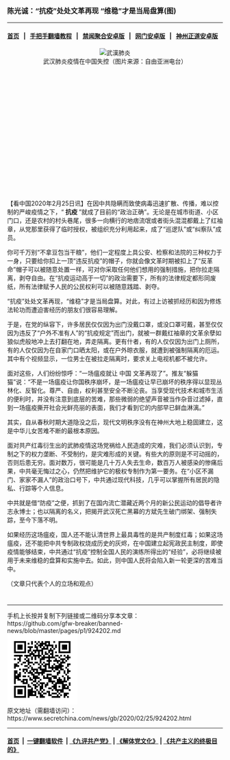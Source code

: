 ### 陈光诚：“抗疫”处处文革再现 “维稳”才是当局盘算(图)
------------------------

#### [首页](https://github.com/gfw-breaker/banned-news/blob/master/README.md) &nbsp;&nbsp;|&nbsp;&nbsp; [手把手翻墙教程](https://github.com/gfw-breaker/guides/wiki) &nbsp;&nbsp;|&nbsp;&nbsp; [禁闻聚合安卓版](https://github.com/gfw-breaker/bn-android) &nbsp;&nbsp;|&nbsp;&nbsp; [网门安卓版](https://github.com/oGate2/oGate) &nbsp;&nbsp;|&nbsp;&nbsp; [神州正道安卓版](https://github.com/SzzdOgate/update) 



<div class="article_right" style="fone-color:#000">
 <p style="text-align: center;">
  <img alt="武漢肺炎" src="//img3.secretchina.com/pic/2020/2-25/p2634691a213163880-ss.jpg" style="height:337px; width:600px"/>
  <br>
   武汉肺炎疫情在中国失控（图片来源：自由亚洲电台）
   <span id="hideid" name="hideid" style="color:red;display:none;">
    <span href="https://www.secretchina.com">
    </span>
   </span>
  </br>
 </p>
 <div id="txt-mid1-t21-2017">
  <ins class="adsbygoogle" data-ad-client="ca-pub-1276641434651360" data-ad-slot="2451032099" style="display:inline-block;width:336px;height:280px">
  </ins>
  <div id="SC-22xxx">
  </div>
 </div>
 <p>
  【看中国2020年2月25日讯】在因中共隐瞒而致使病毒迅速扩散、传播，难以控制的严峻疫情之下，“
  <strong>
   <span href="https://www.secretchina.com/news/gb/tag/抗疫" target="_blank">
    抗疫
   </span>
  </strong>
  ”就成了目前的“政治正确”。无论是在城市街道、小区门口，还是农村的村头巷尾，很多一向横行的地痞流氓或者街头混混都戴上了红袖章，从党那里获得了临时授权，被组织充分利用起来，成了“巡逻队”或“纠察队”成员。
  <span id="hideid" name="hideid" style="color:red;display:none;">
   <span href="https://www.secretchina.com">
   </span>
  </span>
 </p>
 <p>
  你可千万别“不拿豆包当干粮”，他们一定程度上具公安、检察和法院的三种权力于一身，只要给你扣上一顶“违反抗疫”的帽子，你就会像文革时期被扣上了“反革命”帽子可以被随意处置一样，可对你采取任何他们想用的强制措施，把你拉走隔离，剥夺自由。在“抗疫运动高于一切”的政治需要下，所有的法律规定都形同废纸，所有法律赋予人民的公民权利可以被随意践踏、剥夺。
 </p>
 <p>
  “抗疫”处处文革再现，“维稳”才是当局盘算。对此，有过上访被抓经历和因为修炼法轮功而遭迫害经历的朋友们很容易理解。
 </p>
 <p>
  于是，在党的纵容下，许多居民仅仅因为出门没戴口罩，或没口罩可戴，甚至仅仅因为违反了“户外不准有人”的“抗疫规定”而出门，就被一群戴红袖章的文革余孽如狼似虎般地冲上去打翻在地，弄走隔离。更有什者，有的人仅仅因为出门上厕所，有的人仅仅因为在自家门口晒太阳，或在户外晾衣服，就遭到被强制隔离的厄运。其中有个视频显示，一位男士在被拉走隔离时，要求关上电视机都不被允许。
 </p>
 <p>
  面对这些，人们纷纷惊呼：“一场瘟疫就让
  <span href="https://www.secretchina.com" target="_blank">
   中国
  </span>
  文革再现了”。推友“躲猫猫”说：“不是一场瘟疫让你国秩序崩坏，是一场瘟疫让早已崩坏的秩序得以显现丛林化、反智化。尊严、自由，权利甚至安全不断沦丧。当享受现代技术和城市生活的便利时，并没有注意到底层的苦难，那些微弱的绝望声音被当作杂音过滤掉，直到一场瘟疫撕开社会光鲜亮丽的表面，我们才看到它的内部早已鲜血淋漓。”
 </p>
 <p>
  其实，自从春秋时期大道隐没之后，现代文明秩序没有在神州大地上稳固建立，这是中华儿女苦难不断的最根本原因。
 </p>
 <p>
  面对共产红毒衍生出的武肺疫情这场党祸给人民造成的灾难，我们必须认识到，专制之下的权力垄断、不受制约，是灾难形成的关键。有些大的原则是不可动摇的，否则后患无穷。面对数万，很可能是几十万人失去生命，数百万人被感染的惨痛后果，中共毫无悔过之心，仍然把维护它的极权专制作为第一要务。在“小区不漏门、家家不漏人”的政治口号下，中共通过现代科技，几乎可以掌握所有居民的隐私、行踪等个人信息。
 </p>
 <p>
  中共就是借“防疫”之便，抓到了在国内流亡潜藏近两个月的新公民运动的倡导者许志永博士；也以隔离的名义，把揭开武汉死亡黑幕的方斌先生破门绑架、强制失踪，至今下落不明。
 </p>
 <p>
  如果经历这场瘟疫，国人还不能认清世界上最具毒性的是共产制度红毒；如果这场瘟疫，还不能把中共专制政权烧成历史的灰烬，在中国建立起宪政民主制度，即使疫情能够结束，中共通过“抗疫”控制全国人民的演练所得出的“经验”，必将继续被用于未来维稳的盘算和实施中去。如此，则中国人民将会陷入新一轮更深的苦难当中。
 </p>
 <p>
 </p>
 <p>
  （文章只代表个人的立场和观点）
  <center>
   <div>
    <div id="txt-mid2-t22-2017" style="display: block;  max-height: 351px;  overflow: hidden;">
     <div id="SC-21xxx">
     </div>
     <ins class="adsbygoogle" data-ad-client="ca-pub-1276641434651360" data-ad-format="auto" data-ad-slot="4301710469" data-full-width-responsive="true" style="display:block">
     </ins>
    </div>
   </div>
  </center>
  <div style="padding-top:12px;">
  </div>
 </p>
</div>

<hr/>
手机上长按并复制下列链接或二维码分享本文章：<br/>
https://github.com/gfw-breaker/banned-news/blob/master/pages/p1/924202.md <br/>
<a href='https://github.com/gfw-breaker/banned-news/blob/master/pages/p1/924202.md'><img src='https://github.com/gfw-breaker/banned-news/blob/master/pages/p1/924202.md.png'/></a> <br/>
原文地址（需翻墙访问）：https://www.secretchina.com/news/gb/2020/02/25/924202.html


------------------------
#### [首页](https://github.com/gfw-breaker/banned-news/blob/master/README.md) &nbsp;|&nbsp; [一键翻墙软件](https://github.com/gfw-breaker/nogfw/blob/master/README.md) &nbsp;| [《九评共产党》](https://github.com/gfw-breaker/9ping.md/blob/master/README.md#九评之一评共产党是什么) | [《解体党文化》](https://github.com/gfw-breaker/jtdwh.md/blob/master/README.md) | [《共产主义的终极目的》](https://github.com/gfw-breaker/gczydzjmd.md/blob/master/README.md)


<img src='http://gfw-breaker.win/banned-news/pages/p1/924202.md' width='0px' height='0px'/>